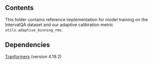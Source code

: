 ## Contents

This folder contains reference implementation for model training on the IntervalQA dataset and our adaptive calibration metric `utils.adaptive_binning_rms`.

## Dependencies

[Tranformers](https://huggingface.co/docs/transformers/index) (version 4.19.2)
